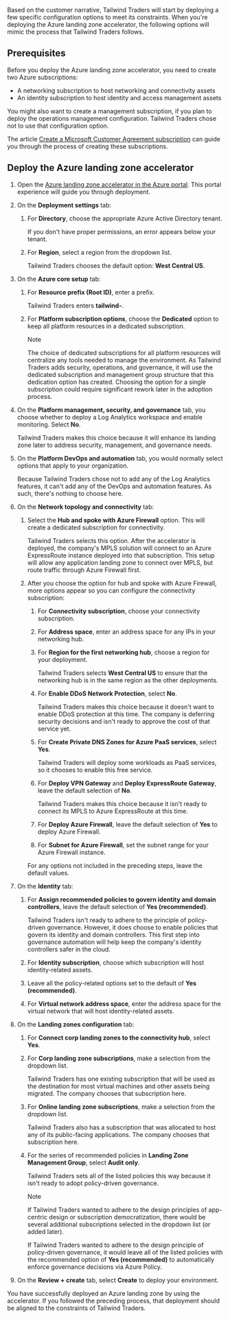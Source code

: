 Based on the customer narrative, Tailwind Traders will start by deploying a few specific configuration options to meet its constraints. When you're deploying the Azure landing zone accelerator, the following options will mimic the process that Tailwind Traders follows.

## Prerequisites

Before you deploy the Azure landing zone accelerator, you need to create two Azure subscriptions:

- A networking subscription to host networking and connectivity assets
- An identity subscription to host identity and access management assets 

You might also want to create a management subscription, if you plan to deploy the operations management configuration. Tailwind Traders chose not to use that configuration option.

The article [Create a Microsoft Customer Agreement subscription](/azure/cost-management-billing/manage/create-subscription?msclkid=155dc2d3d16511ec86451b2c110c6653) can guide you through the process of creating these subscriptions.

## Deploy the Azure landing zone accelerator

1. Open the [Azure landing zone accelerator in the Azure portal](https://aka.ms/caf/ready/accelerator). This portal experience will guide you through deployment.
1. On the **Deployment settings** tab:
   1. For **Directory**, choose the appropriate Azure Active Directory tenant.
      
      If you don't have proper permissions, an error appears below your tenant.
   1. For **Region**, select a region from the dropdown list. 
   
      Tailwind Traders chooses the default option: **West Central US**.
1. On the **Azure core setup** tab:
   1. For **Resource prefix (Root ID)**, enter a prefix. 
   
      Tailwind Traders enters **tailwind-**.
   1. For **Platform subscription options**, choose the **Dedicated** option to keep all platform resources in a dedicated subscription.

      > [!NOTE]
      > The choice of dedicated subscriptions for all platform resources will centralize any tools needed to manage the environment. As Tailwind Traders adds security, operations, and governance, it will use the dedicated subscription and management group structure that this dedication option has created. Choosing the option for a single subscription could require significant rework later in the adoption process.

1. On the **Platform management, security, and governance** tab, you choose whether to deploy a Log Analytics workspace and enable monitoring. Select **No**.

   Tailwind Traders makes this choice because it will enhance its landing zone later to address security, management, and governance needs.
1. On the **Platform DevOps and automation** tab, you would normally select options that apply to your organization. 

   Because Tailwind Traders chose not to add any of the Log Analytics features, it can't add any of the DevOps and automation features. As such, there's nothing to choose here.
1. On the **Network topology and connectivity** tab:
   1. Select the **Hub and spoke with Azure Firewall** option. This will create a dedicated subscription for connectivity. 
   
      Tailwind Traders selects this option. After the accelerator is deployed, the company's MPLS solution will connect to an Azure ExpressRoute instance deployed into that subscription. This setup will allow any application landing zone to connect over MPLS, but route traffic through Azure Firewall first.
   1. After you choose the option for hub and spoke with Azure Firewall, more options appear so you can configure the connectivity subscription:
      1. For **Connectivity subscription**, choose your connectivity subscription.
      1. For **Address space**, enter an address space for any IPs in your networking hub.
      1. For **Region for the first networking hub**, choose a region for your deployment. 
      
         Tailwind Traders selects **West Central US** to ensure that the networking hub is in the same region as the other deployments.
      1. For **Enable DDoS Network Protection**, select **No**. 
      
         Tailwind Traders makes this choice because it doesn't want to enable DDoS protection at this time. The company is deferring security decisions and isn't ready to approve the cost of that service yet.
      1. For **Create Private DNS Zones for Azure PaaS services**, select **Yes**. 
      
         Tailwind Traders will deploy some workloads as PaaS services, so it chooses to enable this free service.
      1. For **Deploy VPN Gateway** and **Deploy ExpressRoute Gateway**, leave the default selection of **No**. 
      
         Tailwind Traders makes this choice because it isn't ready to connect its MPLS to Azure ExpressRoute at this time.
      1. For **Deploy Azure Firewall**, leave the default selection of **Yes** to deploy Azure Firewall.
      1. For **Subnet for Azure Firewall**, set the subnet range for your Azure Firewall instance.
      
      For any options not included in the preceding steps, leave the default values.
1. On the **Identity** tab:
   1. For **Assign recommended policies to govern identity and domain controllers**, leave the default selection of **Yes (recommended)**.
      
      Tailwind Traders isn't ready to adhere to the principle of policy-driven governance. However, it does choose to enable policies that govern its identity and domain controllers. This first step into governance automation will help keep the company's identity controllers safer in the cloud.
   1. For **Identity subscription**, choose which subscription will host identity-related assets.
   1. Leave all the policy-related options set to the default of **Yes (recommended)**.
   1. For **Virtual network address space**, enter the address space for the virtual network that will host identity-related assets.
1. On the **Landing zones configuration** tab:
   1. For **Connect corp landing zones to the connectivity hub**, select **Yes**.
   1. For **Corp landing zone subscriptions**, make a selection from the dropdown list. 
   
      Tailwind Traders has one existing subscription that will be used as the destination for most virtual machines and other assets being migrated. The company chooses that subscription here.
   1. For **Online landing zone subscriptions**, make a selection from the dropdown list. 
   
      Tailwind Traders also has a subscription that was allocated to host any of its public-facing applications. The company chooses that subscription here.
   1. For the series of recommended policies in **Landing Zone Management Group**, select **Audit only**. 
   
      Tailwind Traders sets all of the listed policies this way because it isn't ready to adopt policy-driven governance.

      > [!NOTE]
      > If Tailwind Traders wanted to adhere to the design principles of app-centric design or subscription democratization, there would be several additional subscriptions selected in the dropdown list (or added later).
      >
      > If Tailwind Traders wanted to adhere to the design principle of policy-driven governance, it would leave all of the listed policies with the recommended option of **Yes (recommended)** to automatically enforce governance decisions via Azure Policy.

1. On the **Review + create** tab, select **Create** to deploy your environment.

You have successfully deployed an Azure landing zone by using the accelerator. If you followed the preceding process, that deployment should be aligned to the constraints of Tailwind Traders.

